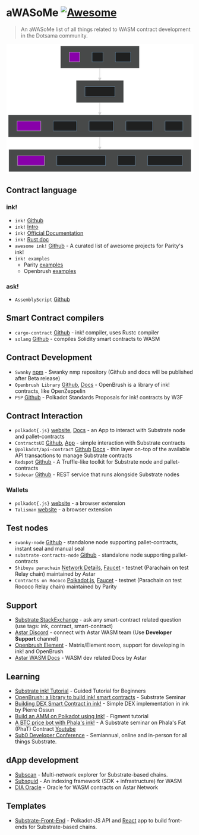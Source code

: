 # aWASoMe [![Awesome](https://awesome.re/badge-flat2.svg)](https://awesome.re)
> An aWASoMe list of all things related to WASM contract development in the Dotsama community.

![Awesome](mermaid-diagram.svg)

## Contract language
### ink!
- `ink!` [Github](https://github.com/paritytech/ink)
- `ink!` [Intro](https://paritytech.github.io/ink/)
- `ink!` [Official Documentation](https://ink.substrate.io/)
- `ink!` [Rust doc](https://paritytech.github.io/ink/ink_lang/)
- `awesome ink!` [Github](https://github.com/paritytech/awesome-ink) - A curated list of awesome projects for Parity's ink!
- `ink! examples`
  - Parity [examples](https://github.com/paritytech/ink/tree/master/examples)
  - Openbrush [examples](https://github.com/Supercolony-net/openbrush-contracts/tree/main/examples)
### ask!
- `AssemblyScript` [Github](https://github.com/LimeChain/as-scale-codec) 

## Smart Contract compilers
- `cargo-contract` [Github](https://github.com/paritytech/cargo-contract/) - ink! compiler, uses Rustc compiler
- `solang` [Github](https://github.com/hyperledger-labs/solang) - compiles Solidity smart contracts to WASM

## Contract Development
- `Swanky` [npm](https://www.npmjs.com/package/@astar-network/swanky-cli) - Swanky nmp repository (Github and docs will be published after Beta release)
- `Openbrush Library` [Github](https://github.com/Supercolony-net/openbrush-contracts), [Docs](https://docs.openbrush.io/) - OpenBrush is a library of ink! contracts, like OpenZeppelin
- `PSP` [Github](https://github.com/w3f/PSPs) - Polkadot Standards Proposals for ink! contracts by W3F

## Contract Interaction
- `polkadot{.js}` [website](https://polkadot.js.org/apps/#/explorer), [Docs](https://polkadot.js.org/docs/api/) - an App to interact with Substrate node and pallet-contracts
- `ContractsUI` [Github](https://github.com/paritytech/contracts-ui), [App](https://paritytech.github.io/canvas-ui/#/instantiate) - simple interaction with Substrate contracts
- `@polkadot/api-contract` [Github](https://github.com/polkadot-js/api) [Docs](https://polkadot.js.org/docs/api-contract) - thin layer on-top of the available API transactions to manage Substrate contracts 
- `Redspot` [Github](https://github.com/patractlabs/redspot) - A Truffle-like toolkit for Substrate node and pallet-contracts
- `Sidecar` [Github](https://github.com/paritytech/substrate-api-sidecar) - REST service that runs alongside Substrate nodes
### Wallets
- `polkadot{.js}` [website](https://polkadot.js.org/extension/) - a browser extension
- `Talisman` [website](https://talisman.xyz/#) - a browser extension

## Test nodes
- `swanky-node` [Github](https://github.com/AstarNetwork/swanky-node) - standalone node supporting pallet-contracts, instant seal and manual seal
- `substrate-contracts-node` [Github](https://github.com/paritytech/substrate-contracts-node) - standalone node supporting pallet-contracts
- `Shibuya parachain` [Network Details](https://docs.astar.network/integration/network-details), [Faucet](https://portal.astar.network/#/assets) - testnet (Parachain on test Relay chain) maintained by Astar
- `Contracts on Rococo` [Polkadot.js](https://polkadot.js.org/apps/?rpc=wss%3A%2F%2Frococo-contracts-rpc.polkadot.io#/explorer), [Faucet](https://wiki.polkadot.network/docs/learn-DOT#getting-rococo-tokens) - testnet (Parachain on test Rococo Relay chain) maintained by Parity

## Support
- [Substrate StackExchange](https://substrate.stackexchange.com/) - ask any smart-contract related question (use tags: ink, contract, smart-contract)
- [Astar Discord](https://discord.gg/Z3nC9U4) - connect with Astar WASM team (Use **Developer Support** channel) 
- [Openbrush Element](https://matrix.to/#/!utTuYglskDvqRRMQta:matrix.org?via=matrix.org&via=t2bot.io&via=matrix.parity.io) - Matrix/Element room, support for developing in ink! and OpenBrush
- [Astar WASM Docs](https://docs.astar.network/wasm-smart-contracts/smart-contract-development) - WASM dev related Docs by Astar


## Learning
- [Substrate ink! Tutorial](https://docs.substrate.io/tutorials/v3/ink-workshop/pt1/) - Guided Tutorial for Beginners  
- [OpenBrush: a library to build ink! smart contracts](https://www.youtube.com/watch?v=I5OFGNVvzOc&list=PLp0_ueXY_enXRfoaW7sTudeQH10yDvFOS&index=10) - Substrate Seminar
- [Building DEX Smart Contract in ink!](https://www.crowdcast.io/e/fundrasing-workshop) - Simple DEX implementation in ink by Pierre Ossun
- [Build an AMM on Polkadot using Ink!](https://learn.figment.io/tutorials/build-polkadot-amm-using-ink#how-to-interact-with-polkadot-js) - Figment tutorial
- [A BTC price bot with Phala's ink!](https://github.com/Phala-Network/fat-contract-workshop) - A Substrate seminar on Phala's Fat (PhaT) Contract [Youtube](https://www.youtube.com/watch?v=aZGj4FhkY6A&t=1566s)
- [Sub0 Developer Conference](https://sub0.parity.io/) - Semiannual, online and in-person for all
  things Substrate.

## dApp development
- [Subscan](https://www.subscan.io/) - Multi-network explorer for Substrate-based chains.
- [Subsquid](https://subsquid.io) - An indexing framework (SDK + infrastructure) for WASM
- [DIA Oracle](https://docs.astar.network/wasm-smart-contracts/smart-contract-development) - Oracle for WASM contracts on Astar Network

## Templates
- [Substrate-Front-End](https://github.com/substrate-developer-hub/substrate-front-end-template) - Polkadot-JS API and [React](https://reactjs.org/) app to build front-ends for Substrate-based chains.
